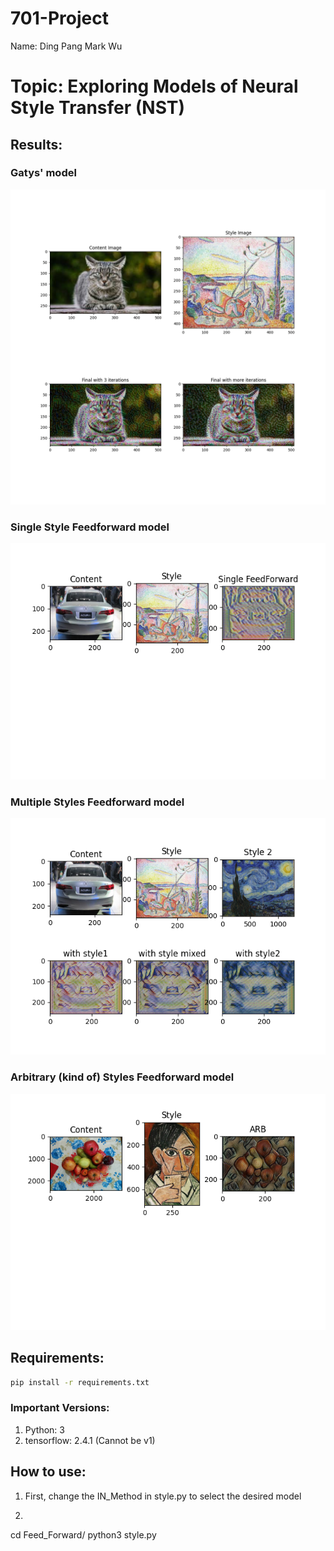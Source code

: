 # 701-Project
Name: Ding Pang  Mark Wu

# Topic: Exploring Models of Neural Style Transfer (NST)

## Results:
### Gatys' model
![alt text](./singleOptResult2.png)
### Single Style Feedforward model
![alt text](./Feed_Forward/outputs/sff/plot.png)
### Multiple Styles Feedforward model
![alt text](./Feed_Forward/outputs/mff/plot.png)
### Arbitrary (kind of) Styles Feedforward model
![alt text](./Feed_Forward/outputs/aff/plot.png)

## Requirements:
```bash
pip install -r requirements.txt
```
### Important Versions:
1. Python: 3
1. tensorflow: 2.4.1 (Cannot be v1)

## How to use:
1. First, change the IN_Method in style.py to select the desired model
1. ```bash
cd Feed_Forward/
python3 style.py
```
